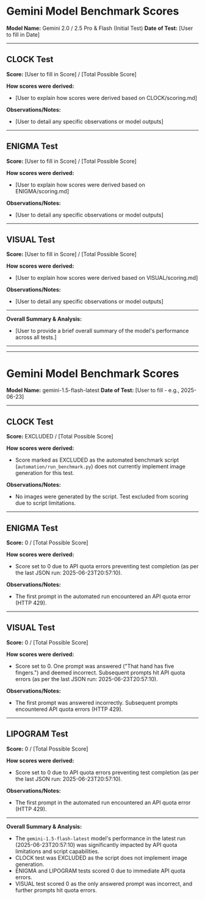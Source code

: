 # Gemini Model Benchmark Scores

**Model Name:** Gemini 2.0 / 2.5 Pro & Flash (Initial Test)
**Date of Test:** [User to fill in Date]

---

## CLOCK Test

**Score:** [User to fill in Score] / [Total Possible Score]

**How scores were derived:**
*   [User to explain how scores were derived based on CLOCK/scoring.md]

**Observations/Notes:**
*   [User to detail any specific observations or model outputs]

---

## ENIGMA Test

**Score:** [User to fill in Score] / [Total Possible Score]

**How scores were derived:**
*   [User to explain how scores were derived based on ENIGMA/scoring.md]

**Observations/Notes:**
*   [User to detail any specific observations or model outputs]

---

## VISUAL Test

**Score:** [User to fill in Score] / [Total Possible Score]

**How scores were derived:**
*   [User to explain how scores were derived based on VISUAL/scoring.md]

**Observations/Notes:**
*   [User to detail any specific observations or model outputs]

---

**Overall Summary & Analysis:**
*   [User to provide a brief overall summary of the model's performance across all tests.]

---
---

# Gemini Model Benchmark Scores

**Model Name:** gemini-1.5-flash-latest
**Date of Test:** [User to fill - e.g., 2025-06-23]

---

## CLOCK Test

**Score:** EXCLUDED / [Total Possible Score]

**How scores were derived:**
*   Score marked as EXCLUDED as the automated benchmark script (`automation/run_benchmark.py`) does not currently implement image generation for this test.

**Observations/Notes:**
*   No images were generated by the script. Test excluded from scoring due to script limitations.

---

## ENIGMA Test

**Score:** 0 / [Total Possible Score]

**How scores were derived:**
*   Score set to 0 due to API quota errors preventing test completion (as per the last JSON run: 2025-06-23T20:57:10).

**Observations/Notes:**
*   The first prompt in the automated run encountered an API quota error (HTTP 429).

---

## VISUAL Test

**Score:** 0 / [Total Possible Score]

**How scores were derived:**
*   Score set to 0. One prompt was answered ("That hand has five fingers.") and deemed incorrect. Subsequent prompts hit API quota errors (as per the last JSON run: 2025-06-23T20:57:10).

**Observations/Notes:**
*   The first prompt was answered incorrectly. Subsequent prompts encountered API quota errors (HTTP 429).

---

## LIPOGRAM Test

**Score:** 0 / [Total Possible Score]

**How scores were derived:**
*   Score set to 0 due to API quota errors preventing test completion (as per the last JSON run: 2025-06-23T20:57:10).

**Observations/Notes:**
*   The first prompt in the automated run encountered an API quota error (HTTP 429).

---

**Overall Summary & Analysis:**
*   The `gemini-1.5-flash-latest` model's performance in the latest run (2025-06-23T20:57:10) was significantly impacted by API quota limitations and script capabilities.
*   CLOCK test was EXCLUDED as the script does not implement image generation.
*   ENIGMA and LIPOGRAM tests scored 0 due to immediate API quota errors.
*   VISUAL test scored 0 as the only answered prompt was incorrect, and further prompts hit quota errors.
